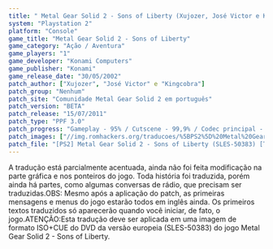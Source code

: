 ```yaml
---
title: " Metal Gear Solid 2 - Sons of Liberty (Xujozer, José Victor e Kingcobra)"
system: "Playstation 2"
platform: "Console"
game_title: "Metal Gear Solid 2 - Sons of Liberty"
game_category: "Ação / Aventura"
game_players: "1"
game_developer: "Konami Computers"
game_publisher: "Konami"
game_release_date: "30/05/2002"
patch_author: ["Xujozer", "José Victor" e "Kingcobra"]
patch_group: "Nenhum"
patch_site: "Comunidade Metal Gear Solid 2 em português"
patch_version: "BETA"
patch_release: "15/07/2011"
patch_type: "PPF 3.0"
patch_progress: "Gameplay - 95% / Cutscene - 99,9% / Codec principal - 99,9% / Codec secundário - 60% / Gráficos - 0%"
patch_images: ["//img.romhackers.org/traducoes/%5BPS2%5D%20Metal%20Gear%20Solid%202%20-%20Sons%20of%20Liberty%20-%20Xujozer%20-%201.jpg","//img.romhackers.org/traducoes/%5BPS2%5D%20Metal%20Gear%20Solid%202%20-%20Sons%20of%20Liberty%20-%20Xujozer%20-%202.jpg","//img.romhackers.org/traducoes/%5BPS2%5D%20Metal%20Gear%20Solid%202%20-%20Sons%20of%20Liberty%20-%20Xujozer%20-%203.jpg"]
patch_file: "[PS2] Metal Gear Solid 2 - Sons of Liberty (SLES-50383) [T-BR] [T-Xujozer, José Victor e Kingcobra G-Nunhum] [V-BETA A-2011].rar"
---
```

A tradução está parcialmente acentuada, ainda não foi feita modificação na parte gráfica e nos ponteiros do jogo. Toda história foi traduzida, porém ainda há partes, como algumas conversas de rádio, que precisam ser traduzidas.OBS: Mesmo após a aplicação do patch, as primeiras mensagens e menus do jogo estarão todos em inglês ainda. Os primeiros textos traduzidos só aparecerão quando você iniciar, de fato, o jogo.ATENÇÃO:Esta tradução deve ser aplicada em uma imagem de formato ISO+CUE do DVD da versão europeia (SLES-50383) do jogo Metal Gear Solid 2 - Sons of Liberty.